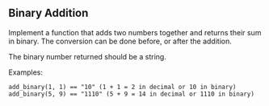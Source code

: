 ## Binary Addition

Implement a function that adds two numbers together and returns their sum in binary. The conversion can be done before, or after the addition.

The binary number returned should be a string.

Examples:

```
add_binary(1, 1) == "10" (1 + 1 = 2 in decimal or 10 in binary)
add_binary(5, 9) == "1110" (5 + 9 = 14 in decimal or 1110 in binary)
```
